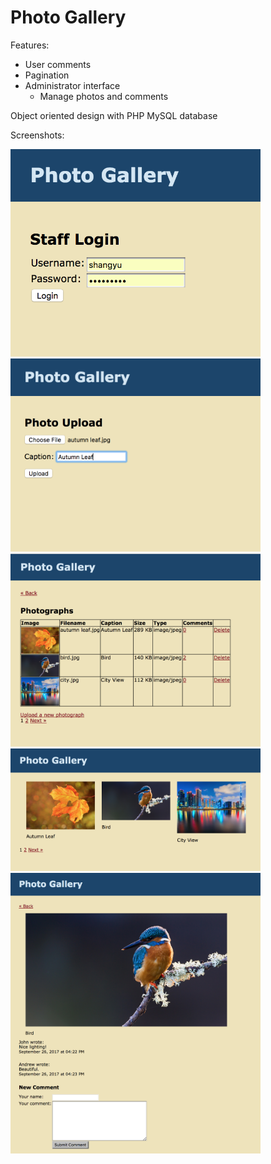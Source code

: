 # Photo Gallery

Features:
- User comments
- Pagination
- Administrator interface
  - Manage photos and comments
  
Object oriented design with PHP
MySQL database

Screenshots:

<img src="https://github.com/shangyuhsu/photo_gallery/blob/master/screenshots/1-login.png" width=400>
<img src="https://github.com/shangyuhsu/photo_gallery/blob/master/screenshots/2-upload.png" width=400>
<img src="https://github.com/shangyuhsu/photo_gallery/blob/master/screenshots/3-admin.png" width=400>
<img src="https://github.com/shangyuhsu/photo_gallery/blob/master/screenshots/4-gallery.png" width=400>
<img src="https://github.com/shangyuhsu/photo_gallery/blob/master/screenshots/5-photo.png" width=400>
